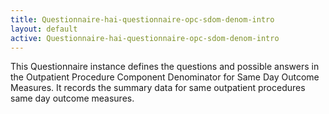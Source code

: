 ```yaml
---
title: Questionnaire-hai-questionnaire-opc-sdom-denom-intro
layout: default
active: Questionnaire-hai-questionnaire-opc-sdom-denom-intro
---
```


This Questionnaire instance defines the questions and possible answers in the Outpatient Procedure Component Denominator for Same Day Outcome Measures. It records the summary data for same outpatient procedures same day outcome measures.